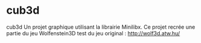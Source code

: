 # cub3d
cub3d
Un projet graphique utilisant la librairie Minilibx.
Ce projet recrée une partie du jeu Wolfenstein3D
test du jeu original : http://wolf3d.atw.hu/

